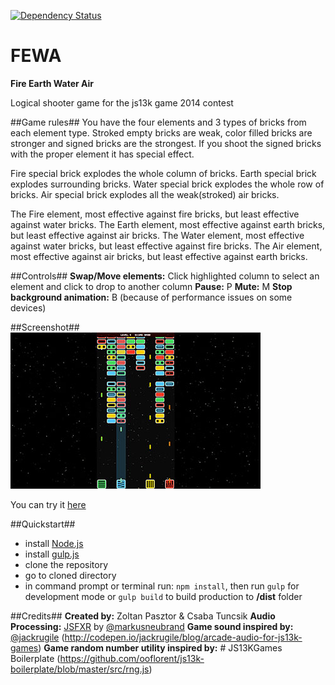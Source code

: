 [![Dependency Status](https://gemnasium.com/Csombek/fewa.svg)](https://gemnasium.com/Csombek/fewa)

FEWA
====

**Fire Earth Water Air**

Logical shooter game for the js13k game 2014 contest

##Game rules##
You have the four elements and 3 types of bricks from each element type.
Stroked empty bricks are weak, color filled bricks are stronger and signed bricks are the strongest.
If you shoot the signed bricks with the proper element it has special effect.

Fire special brick explodes the whole column of bricks.
Earth special brick explodes surrounding bricks.
Water special brick explodes the whole row of bricks.
Air special brick explodes all the weak(stroked) air bricks.

The Fire element, most effective against fire bricks, but least effective against water bricks.
The Earth element, most effective against earth bricks, but least effective against air bricks.
The Water element, most effective against water bricks, but least effective against fire bricks.
The Air element, most effective against air bricks, but least effective against earth bricks.

##Controls##
**Swap/Move elements:** Click highlighted column to select an element and click to drop to another column
**Pause:** P  **Mute:** M
**Stop background animation:** B (because of performance issues on some devices)

##Screenshot##
![FEWA](fewa.jpg?raw=true "FEWA")

You can try it [here](http://fewa.comformity.hu/)

##Quickstart##
- install [Node.js](http://nodejs.org/download/)
- install [gulp.js](https://github.com/gulpjs/gulp/blob/master/docs/getting-started.md)
- clone the repository
- go to cloned directory
- in command prompt or terminal run: ```npm install```, then run ```gulp``` for development mode or
```gulp build``` to build production to **/dist** folder

##Credits##
**Created by:** Zoltan Pasztor & Csaba Tuncsik
**Audio Processing:** [JSFXR](https://github.com/mneubrand/jsfxr) by [@markusneubrand](https://twitter.com/markusneubrand)
**Game sound inspired by:** [@jackrugile](https://twitter.com/jackrugile) (http://codepen.io/jackrugile/blog/arcade-audio-for-js13k-games)
**Game random number utility inspired by:** # JS13KGames Boilerplate (https://github.com/ooflorent/js13k-boilerplate/blob/master/src/rng.js)